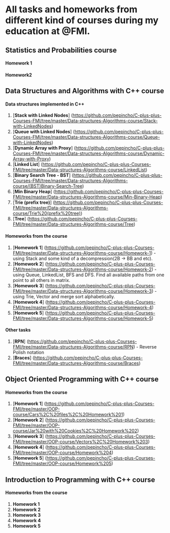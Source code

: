 # All tasks and homeworks from different kind of courses during my education at @FMI.

## Statistics and Probabilities course

#### Homework 1

#### Homework2

## Data Structures and Algorithms with C++ course

#### Data structures implemented in C++
1. [**Stack with Linked Nodes**] (https://github.com/pepincho/C-plus-plus-Courses-FMI/tree/master/Data-structures-Algorithms-course/Stack-with-LinkedNodes)
2. [**Queue with Linked Nodes**] (https://github.com/pepincho/C-plus-plus-Courses-FMI/tree/master/Data-structures-Algorithms-course/Queue-with-LinkedNodes)
3. [**Dynamic Array with Proxy**] (https://github.com/pepincho/C-plus-plus-Courses-FMI/tree/master/Data-structures-Algorithms-course/Dynamic-Array-with-Proxy)
4. [**Linked List**] (https://github.com/pepincho/C-plus-plus-Courses-FMI/tree/master/Data-structures-Algorithms-course/LinkedList)
5. [**Binary Search Tree - BST**] (https://github.com/pepincho/C-plus-plus-Courses-FMI/tree/master/Data-structures-Algorithms-course/(BST)Binary-Search-Tree)
6. [**Min Binary Heap**] (https://github.com/pepincho/C-plus-plus-Courses-FMI/tree/master/Data-structures-Algorithms-course/Min-Binary-Heap)
7. [**Trie (prefix tree)**] (https://github.com/pepincho/C-plus-plus-Courses-FMI/tree/master/Data-structures-Algorithms-course/Trie%20(prefix%20tree))
8. [**Tree**] (https://github.com/pepincho/C-plus-plus-Courses-FMI/tree/master/Data-structures-Algorithms-course/Tree)

#### Homeworks from the course
1. [**Homework 1**] (https://github.com/pepincho/C-plus-plus-Courses-FMI/tree/master/Data-structures-Algorithms-course/Homework-1) - using Stack and some kind of a decompression(2B -> BB and etc).
2. [**Homework 2**] (https://github.com/pepincho/C-plus-plus-Courses-FMI/tree/master/Data-structures-Algorithms-course/Homework-2) - using Queue, LinkedList, BFS and DFS. Find all available paths from one point to all others in matrix.
3. [**Homework 3**] (https://github.com/pepincho/C-plus-plus-Courses-FMI/tree/master/Data-structures-Algorithms-course/Homework-3) - using Trie, Vector and merge sort alphabetically.
4. [**Homework 4**] (https://github.com/pepincho/C-plus-plus-Courses-FMI/tree/master/Data-structures-Algorithms-course/Homework-4)
5. [**Homework 5**] (https://github.com/pepincho/C-plus-plus-Courses-FMI/tree/master/Data-structures-Algorithms-course/Homework-5)

#### Other tasks
1. [**RPN**] (https://github.com/pepincho/C-plus-plus-Courses-FMI/tree/master/Data-structures-Algorithms-course/RPN) - Reverse Polish notation
2. [**Braces**] (https://github.com/pepincho/C-plus-plus-Courses-FMI/tree/master/Data-structures-Algorithms-course/Braces)

## Object Oriented Programming with C++ course

#### Homeworks from the course
1. [**Homework 1**] (https://github.com/pepincho/C-plus-plus-Courses-FMI/tree/master/OOP-course/Cars%2C%20files%2C%20Homework%201)
2. [**Homework 2**] (https://github.com/pepincho/C-plus-plus-Courses-FMI/tree/master/OOP-course/Jar%20with%20Cookies%2C%20Homework%202)
3. [**Homework 3**] (https://github.com/pepincho/C-plus-plus-Courses-FMI/tree/master/OOP-course/Vectors%2C%20Homework%203)
4. [**Homework 4**] (https://github.com/pepincho/C-plus-plus-Courses-FMI/tree/master/OOP-course/Homework%204)
5. [**Homework 5**] (https://github.com/pepincho/C-plus-plus-Courses-FMI/tree/master/OOP-course/Homework%205)

## Introduction to Programming with C++ course

#### Homeworks from the course
1. **Homework 1**
2. **Homework 2**
3. **Homework 3**
4. **Homework 4**
5. **Homework 5**
